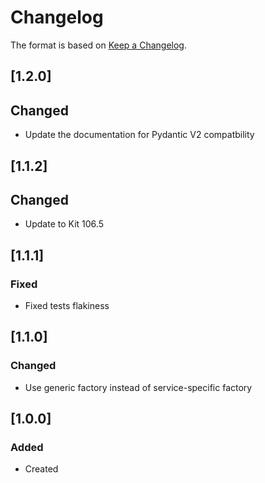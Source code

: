 # Changelog
The format is based on [Keep a Changelog](https://keepachangelog.com/en/1.0.0/).

## [1.2.0]
## Changed
- Update the documentation for Pydantic V2 compatbility

## [1.1.2]
## Changed
- Update to Kit 106.5

## [1.1.1]
### Fixed
- Fixed tests flakiness

## [1.1.0]
### Changed
- Use generic factory instead of service-specific factory

## [1.0.0]
### Added
- Created
